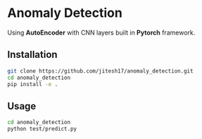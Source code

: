 # Anomaly Detection
Using **AutoEncoder** with CNN layers built in **Pytorch** framework.

## Installation

```sh
git clone https://github.com/jitesh17/anomaly_detection.git
cd anomaly_detection
pip install -e .
```

## Usage

```sh
cd anomaly_detection
python test/predict.py
```
